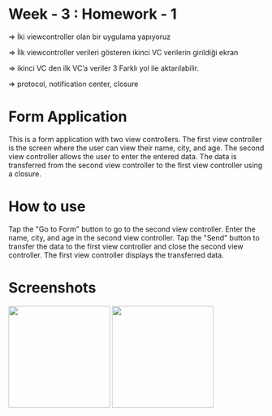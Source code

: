 # Week - 3 : Homework - 1

=> İki viewcontroller olan bir uygulama yapıyoruz

=> İlk viewcontroller verileri gösteren ikinci VC verilerin girildiği ekran 

=> ikinci VC den ilk VC’a veriler 3 Farklı yol ile aktarılabilir.

=> protocol, notification center, closure

# Form Application

This is a form application with two view controllers. The first view controller is the screen where the user can view their name, city, and age. The second view controller allows the user to enter the entered data. The data is transferred from the second view controller to the first view controller using a closure.


# How to use

Tap the "Go to Form" button to go to the second view controller.
Enter the name, city, and age in the second view controller.
Tap the "Send" button to transfer the data to the first view controller and close the second view controller.
The first view controller displays the transferred data.

# Screenshots

<img src="https://i.imgur.com/QVwrFBq.png" width="200">

<img src="https://i.imgur.com/nBLZazn.png" width="200"/>
